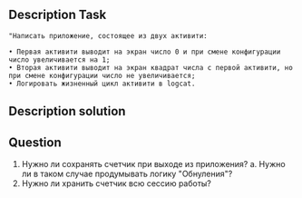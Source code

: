 ## Description Task

    "Написать приложение, состоящее из двух активити:  

    • Первая активити выводит на экран число 0 и при смене конфигурации число увеличивается на 1;
    • Вторая активити выводит на экран квадрат числа с первой активити, но при смене конфигурации число не увеличивается;
    • Логировать жизненный цикл активити в logcat.

## Description solution

## Question 

1. Нужно ли сохранять счетчик при выходе из приложения?
   a. Нужно ли в таком случае продумывать логику "Обнуления"?
2. Нужно ли хранить счетчик всю сессию работы?